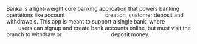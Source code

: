 Banka is a light-weight core banking application that powers banking operations like account                           creation, customer deposit and withdrawals. This app is meant to support a single bank, where                               users can signup and create bank accounts online, but must visit the branch to withdraw or                                 deposit money.
